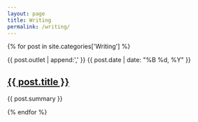 ```yaml
---
layout: page
title: Writing
permalink: /writing/
---
```


<section>
  {% for post in site.categories['Writing'] %}
  <div class="content-block"><p class="meta">{{ post.outlet | append:',' }} {{ post.date | date: "%B %d, %Y" }}</p>

  <h2><a href="{{ post.url }}">{{ post.title }} </a></h2>
  <p>{{ post.summary }}</p>
  </div>
  {% endfor %}
